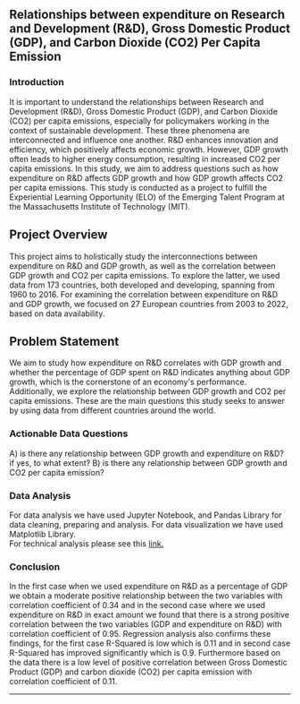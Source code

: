 ## Relationships between expenditure on Research and Development (R&D), Gross Domestic Product (GDP), and Carbon Dioxide (CO2) Per Capita Emission

### Introduction

It is important to understand the relationships between Research and Development (R&D), Gross Domestic Product (GDP), and Carbon Dioxide (CO2) per capita emissions, especially for policymakers working in the context of sustainable development. These three phenomena are interconnected and influence one another. R&D enhances innovation and efficiency, which positively affects economic growth. However, GDP growth often leads to higher energy consumption, resulting in increased CO2 per capita emissions. In this study, we aim to address questions such as how expenditure on R&D affects GDP growth and how GDP growth affects CO2 per capita emissions. This study is conducted as a project to fulfill the Experiential Learning Opportunity (ELO) of the Emerging Talent Program at the Massachusetts Institute of Technology (MIT).

## Project Overview

This project aims to holistically study the interconnections between expenditure on R&D and GDP growth, as well as the correlation between GDP growth and CO2 per capita emissions. To explore the latter, we used data from 173 countries, both developed and developing, spanning from 1960 to 2016. For examining the correlation between expenditure on R&D and GDP growth, we focused on 27 European countries from 2003 to 2022, based on data availability.

## Problem Statement

We aim to study how expenditure on R&D correlates with GDP growth and whether the percentage of GDP spent on R&D indicates anything about GDP growth, which is the cornerstone of an economy's performance. Additionally, we explore the relationship between GDP growth and CO2 per capita emissions. These are the main questions this study seeks to answer by using data from different countries around the world.

### Actionable Data Questions
A) is there any relationship between GDP growth and expenditure on R&D? if yes, to what extent? B) is there any relationship between GDP growth and CO2 per capita emission? 

### Data Analysis
For data analysis we have used Jupyter Notebook, and Pandas Library for data cleaning, preparing and analysis. For data visualization we have used Matplotlib Library.  
For technical analysis please see this [link.](https://github.com/dhossainali/MIT_ELO_Capstone_Project-/blob/a088f7025c962695270538cb91682164993660cd/Data%20Analysis/README.md)

### Conclusion

In the first case when we used expenditure on R&D as a percentage of GDP we obtain a moderate positive relationship between the two variables with correlation coefficient of 0.34 and in the second case where we used expenditure on R&D in exact amount we found that there is a strong positive correlation between the two variables (GDP and expenditure on R&D) with correlation coefficient of 0.95.
Regression analysis also confirms these findings, for the first case R-Squared is low which is 0.11 and in second case R-Squared has improved significantly which is 0.9.
Furthermore based on the data there is a low level of positive correlation between Gross Domestic Product (GDP) and carbon dioxide (CO2) per capita emission with correlation coefficient of 0.11.

---


